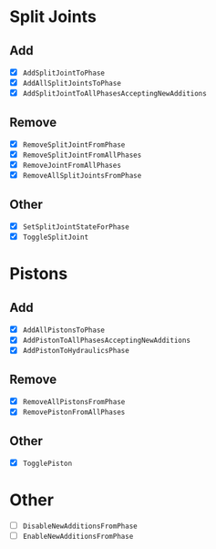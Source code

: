# Split Joints
## Add
- [x] `AddSplitJointToPhase`
- [x] `AddAllSplitJointsToPhase`
- [x] `AddSplitJointToAllPhasesAcceptingNewAdditions`
## Remove
- [x] `RemoveSplitJointFromPhase`
- [x] `RemoveSplitJointFromAllPhases`
- [x] `RemoveJointFromAllPhases`
- [x] `RemoveAllSplitJointsFromPhase`

## Other
- [x] `SetSplitJointStateForPhase`
- [x] `ToggleSplitJoint`

# Pistons
## Add
- [x] `AddAllPistonsToPhase`
- [x] `AddPistonToAllPhasesAcceptingNewAdditions`
- [x] `AddPistonToHydraulicsPhase`
## Remove
- [x] `RemoveAllPistonsFromPhase`
- [x] `RemovePistonFromAllPhases`
## Other
- [x] `TogglePiston`

# Other
- [ ] `DisableNewAdditionsFromPhase`
- [ ] `EnableNewAdditionsFromPhase`